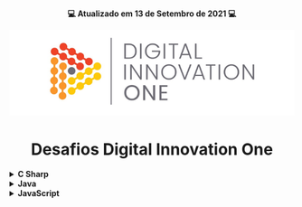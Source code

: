 <p align="center"><strong>💻 Atualizado em 13 de Setembro de 2021 💻</strong></p>

<p align="center">
  <img src="./assets/banner.png" alt="DIO" tittle="Digital Innovation One">
</p>

<h1 align="center">Desafios Digital Innovation One</h1>

<!-- C Sharp -->
 <details>
  <summary><strong>C Sharp</strong></summary>
    <br/>
    <div align="left">
        <table border=1>
            <tr>
                <th>Etapa</th>
                <th>Desafio</th>
                <th>Solução</th>
                <th>Status</th>
            </tr>
            <tr>
                <td align="center">1</td>
                <td>Dividindo X por Y</td>
                <td><a href="https://github.com/gabrielcoelhox/Desafios-Dio/blob/main/C_Sharp/Dividindo-X-por-Y.cs">Código</a></td>
                <td align="center">✔️</td>
            </tr>
            <tr>
                <td align="center">2</td>
                <td>Média</td>
                <td><a href="https://github.com/gabrielcoelhox/Desafios-Dio/blob/main/C_Sharp/M%C3%A9dia-1.cs">Código</a></td>
                <td align="center">✔️</td>
            </tr>
            <tr>
                <td align="center">3</td>
                <td>Soma Simples</td>
                <td><a href="https://github.com/gabrielcoelhox/Desafios-Dio/blob/main/C_Sharp/Soma-Simples.cs">Código</a></td>
                <td align="center">✔️</td>
            </tr>
        </table>
    </div>
</details>

<!-- Java -->
<details>
    <summary><strong>Java</strong></summary>
    <br />
    <div align="left">
        <table border=1>
            <tr>
                <th>Etapa</th>
                <th>Desafio</th>
                <th>Solução</th>
                <th>Status</th>
            </tr>
            <tr>
                <td align="center">1</td>
                <td>A corrida das Tartarugas</td>
                <td><a href="https://github.com/gabrielcoelhox/Desafios-Dio/blob/main/Java/A-Corrida-de-Tartarugas.java">Código</a></td>
                <td align="center">✔️</td>
            </tr>
            <tr>
                <td align="center">2</td>
                <td>Área do Círculo</td>
                <td><a href="https://github.com/gabrielcoelhox/Desafios-Dio/blob/main/Java/Area-do-Circulo.java">Código</a></td>
                <td align="center">✔️</td>
            </tr>
            <tr>
                <td align="center">3</td>
                <td>Conversão de Tempo</td>
                <td><a href="https://github.com/gabrielcoelhox/Desafios-Dio/blob/main/Java/Conversao_De_Tempo.java">Código</a></td>
                <td align="center">✔️</td>
            </tr>
            <tr>
                <td align="center">4</td>
                <td>DDD</td>
                <td><a href="https://github.com/gabrielcoelhox/Desafios-Dio/blob/main/Java/DDD.java">Código</a></td>
                <td align="center">✔️</td>
            </tr>
            <tr>
                <td align="center">5</td>
                <td>Distância</td>
                <td><a href="https://github.com/gabrielcoelhox/Desafios-Dio/blob/main/Java/Distancia.java">Código</a></td>
                <td align="center">✔️</td>
            </tr>
            <tr>
                <td align="center">6</td>
                <td>Entrada e Saída CPF</td>
                <td><a href="https://github.com/gabrielcoelhox/Desafios-Dio/blob/main/Java/Entrada-E-Saida-CPF.java">Código</a></td>
                <td align="center">✔️</td>
            </tr>
            <tr>
                <td align="center">7</td>
                <td>Exibindo Números Pares</td>
                <td><a href="https://github.com/gabrielcoelhox/Desafios-Dio/blob/main/Java/Exibindo-Numeros-Pares.java">Código</a></td>
                <td align="center">✔️</td>
            </tr>
            <tr>
                <td align="center">8</td>
                <td>Mês</td>
                <td><a href="https://github.com/gabrielcoelhox/Desafios-Dio/blob/main/Java/Mes.java">Código</a></td>
                <td align="center">✔️</td>
            </tr>
            <tr>
                <td align="center">9</td>
                <td>Quanta Mandioca</td>
                <td><a href="https://github.com/gabrielcoelhox/Desafios-Dio/blob/main/Java/Quanta-Mandioca.java">Código</a></td>
                <td align="center">✔️</td>
            </tr>
            <tr>
                <td align="center">10</td>
                <td>Teste de Seleção</td>
                <td><a href="https://github.com/gabrielcoelhox/Desafios-Dio/blob/main/Java/Teste_de_Selecao_1.java">Código</a></td>
                <td align="center">✔️</td>
            </tr>
            <tr>
                <td align="center">11</td>
                <td>Validação de Nota</td>
                <td><a href="https://github.com/gabrielcoelhox/Desafios-Dio/blob/main/Java/Validacao_de_Nota.java">Código</a></td>
                <td align="center">✔️</td>
            </tr>
        </table>
    </div>
</details>
<!-- JavaScript -->
<details>
    <summary><strong>JavaScript</strong></summary>
    <br />
    <div align="left">
        <table border=1>
            <tr>
                <th>Etapa</th>
                <th>Desafio</th>
                <th>Solução</th>
                <th>Status</th>
            </tr>
            <tr>
                <td align="center">1</td>
                <td>Análise de Números</td>
                <td><a href="https://github.com/gabrielcoelhox/Desafios-Dio/tree/main/Javascript/An%C3%A1lise%20de%20n%C3%BAmeros">Código</a></td>
                <td align="center">✔️</td>
            </tr>
            <tr>
                <td align="center">2</td>
                <td>Blobs</td>
                <td><a href="https://github.com/gabrielcoelhox/Desafios-Dio/tree/main/Javascript/Blobs">Código</a></td>
                <td align="center">✔️</td>
            </tr>
            <tr>
                <td align="center">3</td>
                <td>Combustível Preferencial</td>
                <td><a href="https://github.com/gabrielcoelhox/Desafios-Dio/tree/main/Javascript/Combust%C3%ADvel%20Preferencial">Código</a></td>
                <td align="center">✔️</td>
            </tr>
            <tr>
                <td align="center">4</td>
                <td>Consumo Médio do Automóvel</td>
                <td><a href="https://github.com/gabrielcoelhox/Desafios-Dio/tree/main/Javascript/Consumo%20m%C3%A9dio%20do%20autom%C3%B3vel">Código</a></td>
                <td align="center">✔️</td>
            </tr>
            <tr>
                <td align="center">5</td>
                <td>Contagem de Cédulas</td>
                <td><a href="https://github.com/gabrielcoelhox/Desafios-Dio/tree/main/Javascript/Contagem%20de%20c%C3%A9lulas">Código</a></td>
                <td align="center">✔️</td>
            </tr>
            <tr>
                <td align="center">6</td>
                <td>Dividindo X por Y</td>
                <td><a href="https://github.com/gabrielcoelhox/Desafios-Dio/tree/main/Javascript/Dividindo-X-por-Y">Código</a></td>
                <td align="center">✔️</td>
            </tr>
            <tr>
                <td align="center">7</td>
                <td>Exibindo Números Pares</td>
                <td><a href="https://github.com/gabrielcoelhox/Desafios-Dio/tree/main/Javascript/Exibindo%20n%C3%BAmeros%20pares">Código</a></td>
                <td align="center">✔️</td>
            </tr>
            <tr>
                <td align="center">8</td>
                <td>Folha de Pagamento</td>
                <td><a href="https://github.com/gabrielcoelhox/Desafios-Dio/tree/main/Javascript/Folha%20de%20Pagamento">Código</a></td>
                <td align="center">✔️</td>
            </tr>
            <tr>
                <td align="center">9</td>
                <td>Multiplicação Simples</td>
                <td><a href="https://github.com/gabrielcoelhox/Desafios-Dio/tree/main/Javascript/Multiplica%C3%A7%C3%A3o%20Simples">Código</a></td>
                <td align="center">✔️</td>
            </tr>
            <tr>
                <td align="center">10</td>
                <td>Quantidade de Números Positivos</td>
                <td><a href="https://github.com/gabrielcoelhox/Desafios-Dio/tree/main/Javascript/Quantidade%20de%20n%C3%BAmeros%20positivos">Código</a></td>
                <td align="center">✔️</td>
            </tr>
            <tr>
                <td align="center">11</td>
                <td>Visita na Feira</td>
                <td><a href="https://github.com/gabrielcoelhox/Desafios-Dio/tree/main/Javascript/Visita%20na%20Feira">Código</a></td>
                <td align="center">✔️</td>
            </tr>
        </table>
    </div>
</details>